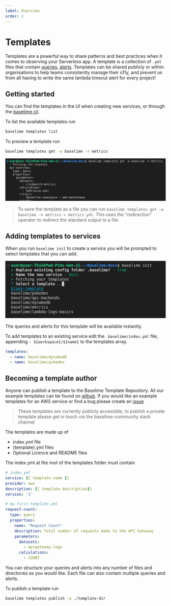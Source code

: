 ```yaml
---
label: Overview
order: 1
---
```


# Templates

Templates are a powerful way to share patterns and best practices when it comes to observing your Serverless app. A template is a collection of `.yml` files that contain [queries](../analysing-data/queries.md), [alerts](../analysing-data/alerts.md). Templates can be shared publicly or within organisations to help teams consistently manage their o11y, and prevent us from all having to write the same lambda timeout alert for every project!

## Getting started

You can find the templates in the UI when creating new services, or through the [baselime cli](../cli/install.md).

To list the available templates run 

```bash
baselime templates list
```

To preview a template run

```bash
baselime templates get -w baselime -n metrics
```

![preview a template](preview-templates.png)

> To save the template as a file you can run `baselime templates get -w baselime -n metrics > metrics.yml`. This uses the "redirection" operator to redirect the standard output to a file

## Adding templates to services

When you run `baselime init` to create a service you will be prompted to select templates that you can add.

![baselime init service templates](baselime-init.png)

The queries and alerts for this template will be available instantly.

To add templates to an existing service edit the `.baselime/index.yml` file, appending `- ${workspace}/${name}` to the templates array.

```yml
templates:
  - name: baselime/dynamodb
  - name: baselime/pokedex
```

## Becoming a template author

Anyone can publish a template to the Baselime Template Repository. All our example templates can be found on [github](https://github.com/Baselime/templates/tree/main/templates). If you would like an example templates for an AWS service or find a bug please create an [issue](https://github.com/Baselime/templates/issues)


> These templates are currently publicly accessible, to publish a private template please get in touch via the baselime-community slack channel

The templates are made up of 

* index.yml file
* {template}.yml files
* Optional Licence and README files

The index.yml at the root of the templates folder must contain

```yml
# index.yml
service: {{ template name }}
provider: aws
description: {{ template description}}
version: '1'
```

```yml
# my-first-template.yml
request-count:
  type: query
  properties:
    name: "Request Count"
    description: Total number of requests made to the API Gateway
    parameters:
      datasets:
        - apigateway-logs
      calculations:
        - COUNT
```

You can structure your queries and alerts into any number of files and directories as you would like. Each file can also contain multiple queries and alerts.

To publish a template run

```bash
baselime templates publish -p ./template-dir
```
